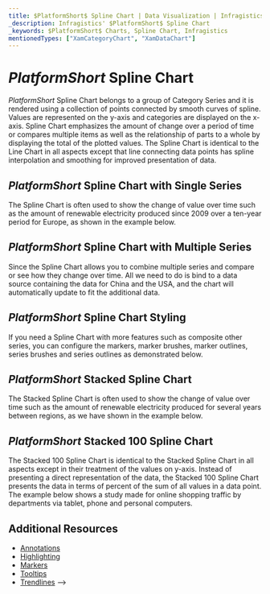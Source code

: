 ```yaml
---
title: $PlatformShort$ Spline Chart | Data Visualization | Infragistics
_description: Infragistics' $PlatformShort$ Spline Chart
_keywords: $PlatformShort$ Charts, Spline Chart, Infragistics
mentionedTypes: ["XamCategoryChart", "XamDataChart"]
---
```

# $PlatformShort$ Spline Chart

$PlatformShort$ Spline Chart belongs to a group of Category Series and it is rendered using a collection of points connected by smooth curves of spline.  Values are represented on the y-axis and categories are displayed on the x-axis. Spline Chart emphasizes the amount of change over a period of time or compares multiple items as well as the relationship of parts to a whole by displaying the total of the plotted values. The Spline Chart is identical to the Line Chart in all aspects except that line connecting data points has spline interpolation and smoothing for improved presentation of data.


<code-view style="height: 400px" 
           data-demos-base-url="{environment:dvDemosBaseUrl}" 
           iframe-src="{environment:dvDemosBaseUrl}/charts/category-chart-spline-with-legend" 
           alt="$PlatformShort$ Spline Chart with Legend" >
</code-view>

<div class="divider--half"></div>

## $PlatformShort$ Spline Chart with Single Series

The Spline Chart is often used to show the change of value over time such as the amount of renewable electricity produced since 2009 over a ten-year period for Europe, as shown in the example below.


<code-view style="height: 400px" 
           data-demos-base-url="{environment:dvDemosBaseUrl}" 
           iframe-src="{environment:dvDemosBaseUrl}/charts/category-chart-spline-single-source" 
           alt="$PlatformShort$ Spline Chart with Single Source" >
</code-view>

<div class="divider--half"></div>

## $PlatformShort$ Spline Chart with Multiple Series

Since the Spline Chart allows you to combine multiple series and compare or see how they change over time. All we need to do is bind to a data source containing the data for China and the USA, and the chart will automatically update to fit the additional data.


<code-view style="height: 400px" 
           data-demos-base-url="{environment:dvDemosBaseUrl}" 
           iframe-src="{environment:dvDemosBaseUrl}/charts/category-chart-spline-multiple-sources" 
           alt="$PlatformShort$ Spline Chart with Multiple Sources" >
</code-view>

<div class="divider--half"></div>

## $PlatformShort$ Spline Chart Styling

If you need a Spline Chart with more features such as composite other series, you can configure the markers, marker brushes, marker outlines, series brushes and series outlines as demonstrated below.


<code-view style="height: 400px" 
           data-demos-base-url="{environment:dvDemosBaseUrl}" 
           iframe-src="{environment:dvDemosBaseUrl}/charts/category-chart-spline-styling" 
           alt="$PlatformShort$ Spline Chart Styling" >
</code-view>

<div class="divider--half"></div>

## $PlatformShort$ Stacked Spline Chart

The Stacked Spline Chart is often used to show the change of value over time such as the amount of renewable electricity produced for several years between regions, as we have shown in the example below.


<code-view style="height: 400px" 
           data-demos-base-url="{environment:dvDemosBaseUrl}" 
           iframe-src="{environment:dvDemosBaseUrl}/charts/data-chart-stacked-spline-chart" 
           alt="$PlatformShort$ Stacked Spline Chart" >
</code-view>

<div class="divider--half"></div>

## $PlatformShort$ Stacked 100 Spline Chart

The Stacked 100 Spline Chart is identical to the Stacked Spline Chart in all aspects except in their treatment of the values on y-axis. Instead of presenting a direct representation of the data, the Stacked 100 Spline Chart presents the data in terms of percent of the sum of all values in a data point. The example below shows a study made for online shopping traffic by departments via tablet, phone and personal computers.


<code-view style="height: 400px" 
           data-demos-base-url="{environment:dvDemosBaseUrl}" 
           iframe-src="{environment:dvDemosBaseUrl}/charts/data-chart-stacked-100-spline-chart" 
           alt="$PlatformShort$ Stacked 100 Spline Chart" >
</code-view>

<div class="divider--half"></div>

## Additional Resources
- [Annotations](chart-features-annotations.md)
- [Highlighting](chart-features-highlighting.md)
- [Markers](chart-features-markers.md)
- [Tooltips](chart-features-tooltips.md)
- [Trendlines](chart-features-trendlines.md) -->


<!-- ## Additional Resources -->
<!-- TODO list topic links related to this topic -->

<!-- TODO list API links used in this topic 
## API Members
-->
